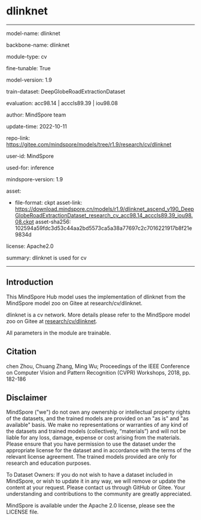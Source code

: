 # dlinknet

---

model-name: dlinknet

backbone-name: dlinknet

module-type: cv

fine-tunable: True

model-version: 1.9

train-dataset: DeepGlobeRoadExtractionDataset

evaluation: acc98.14 | acccls89.39 | iou98.08

author: MindSpore team

update-time: 2022-10-11

repo-link: <https://gitee.com/mindspore/models/tree/r1.9/research/cv/dlinknet>

user-id: MindSpore

used-for: inference

mindspore-version: 1.9

asset:

-
    file-format: ckpt
    asset-link: <https://download.mindspore.cn/models/r1.9/dlinknet_ascend_v190_DeepGlobeRoadExtractionDataset_research_cv_acc98.14_acccls89.39_iou98.08.ckpt>
    asset-sha256: 102594a59fdc3d53c44aa2bd5573ca5a38a77697c2c7016221917b8f21e9834d

license: Apache2.0

summary: dlinknet is used for cv

---

## Introduction

This MindSpore Hub model uses the implementation of dlinknet from the MindSpore model zoo on Gitee at research/cv/dlinknet.

dlinknet is a cv network. More details please refer to the MindSpore model zoo on Gitee at [research/cv/dlinknet](https://gitee.com/mindspore/models/blob/r1.9/research/cv/dlinknet/README.md).

All parameters in the module are trainable.

## Citation

chen Zhou, Chuang Zhang, Ming Wu; Proceedings of the IEEE Conference on Computer Vision and Pattern Recognition (CVPR) Workshops, 2018, pp. 182-186

## Disclaimer

MindSpore ("we") do not own any ownership or intellectual property rights of the datasets, and the trained models are provided on an "as is" and "as available" basis. We make no representations or warranties of any kind of the datasets and trained models (collectively, “materials”) and will not be liable for any loss, damage, expense or cost arising from the materials. Please ensure that you have permission to use the dataset under the appropriate license for the dataset and in accordance with the terms of the relevant license agreement. The trained models provided are only for research and education purposes.

To Dataset Owners: If you do not wish to have a dataset included in MindSpore, or wish to update it in any way, we will remove or update the content at your request. Please contact us through GitHub or Gitee. Your understanding and contributions to the community are greatly appreciated.

MindSpore is available under the Apache 2.0 license, please see the LICENSE file.
